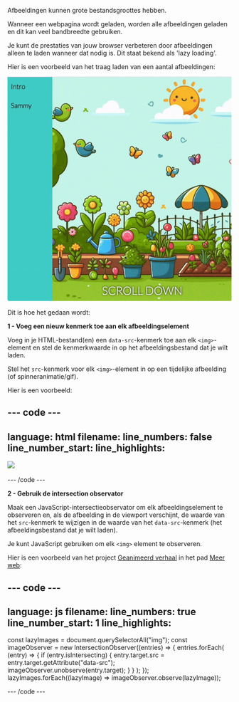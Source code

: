 Afbeeldingen kunnen grote bestandsgroottes hebben.

Wanneer een webpagina wordt geladen, worden alle afbeeldingen geladen en dit kan veel bandbreedte gebruiken.

Je kunt de prestaties van jouw browser verbeteren door afbeeldingen alleen te laden wanneer dat nodig is. Dit staat bekend als 'lazy loading'.

Hier is een voorbeeld van het traag laden van een aantal afbeeldingen:

![Een gif die afbeeldingen laat zien die worden geladen op het moment dat ze in de viewport van de browser verschijnen.](images/background-attachment-fixed.gif)

Dit is hoe het gedaan wordt:

**1 - Voeg een nieuw kenmerk toe aan elk afbeeldingselement**

Voeg in je HTML-bestand(en) een `data-src`-kenmerk toe aan elk `<img>`-element en stel de kenmerkwaarde in op het afbeeldingsbestand dat je wilt laden.

Stel het `src`-kenmerk voor elk `<img>`-element in op een tijdelijke afbeelding (of spinneranimatie/gif).

Hier is een voorbeeld:

--- code ---
---
language: html
filename: 
line_numbers: false
line_number_start: 
line_highlights:
---

<img src="spinner.gif" data-src="snail.svg" />

--- /code ---

**2 - Gebruik de intersection observator**

Maak een JavaScript-intersectieobservator om elk afbeeldingselement te observeren en, als de afbeelding in de viewport verschijnt, de waarde van het `src`-kenmerk te wijzigen in de waarde van het `data-src`-kenmerk (het afbeeldingsbestand dat je wilt laden).

Je kunt JavaScript gebruiken om elk `<img>` element te observeren.

Hier is een voorbeeld van het project [Geanimeerd verhaal](https://projects.raspberrypi.org/nl-NL/projects/animated-story) in het pad [Meer web](https://projects.raspberrypi.org/nl-NL/raspberrypi/more-web):

--- code ---
---
language: js
filename: 
line_numbers: true
line_number_start: 1
line_highlights:
---

const lazyImages = document.querySelectorAll("img");
const imageObserver = new IntersectionObserver((entries) => {
  entries.forEach(
    (entry) => {
      if (entry.isIntersecting) {
        entry.target.src = entry.target.getAttribute("data-src");
        imageObserver.unobserve(entry.target);
      }
    }
  );
});
lazyImages.forEach((lazyImage) => imageObserver.observe(lazyImage));

--- /code ---